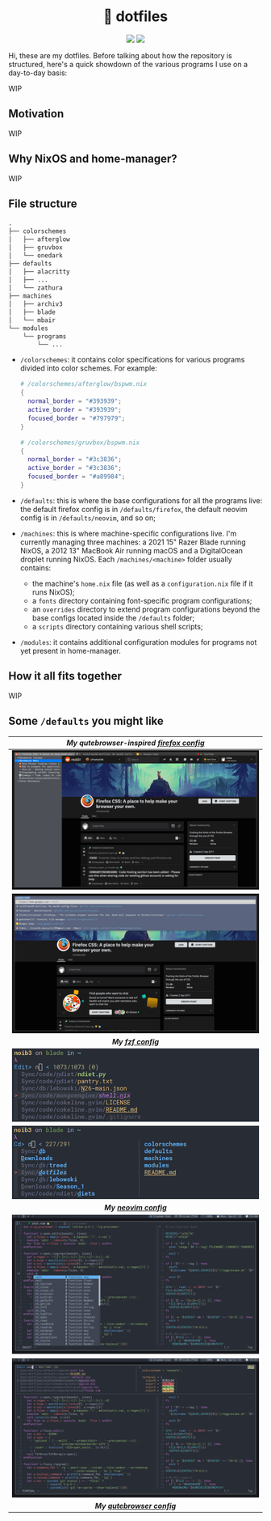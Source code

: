 <h1 align="center">&#x1F3E1 dotfiles</h1>

<div align="center">
  <a href=https://nixos.org/> <img src=https://img.shields.io/badge/Using%20NixOS-v20.09-blue?style=for-the-badge&logo=NixOS></a>
  <a href=https://github.com/nix-community/home-manager> <img src=https://img.shields.io/badge/Powered%20by-home--manager-blueviolet?style=for-the-badge&logo=NixOS></a>
</div>

Hi, these are my dotfiles. Before talking about how the repository is
structured, here's a quick showdown of the various programs I use on a
day-to-day basis:

WIP

## Motivation

WIP

## Why NixOS and home-manager?

WIP

## File structure

```
.
├── colorschemes
│   ├── afterglow
│   ├── gruvbox
│   └── onedark
├── defaults
│   ├── alacritty
│   ├── ...
│   └── zathura
├── machines
│   ├── archiv3
│   ├── blade
│   └── mbair
└── modules
    └── programs
        └── ...
```

* `/colorschemes`: it contains color specifications for various programs
  divided into color schemes. For example:
  ```nix
  # /colorschemes/afterglow/bspwm.nix
  {
    normal_border = "#393939";
    active_border = "#393939";
    focused_border = "#797979";
  }
  ```
  ```nix
  # /colorschemes/gruvbox/bspwm.nix
  {
    normal_border = "#3c3836";
    active_border = "#3c3836";
    focused_border = "#a89984";
  }
  ```

* `/defaults`: this is where the base configurations for all the programs
  live: the default firefox config is in `/defaults/firefox`, the default
  neovim config is in `/defaults/neovim`, and so on;

* `/machines`: this is where machine-specific configurations live. I'm
  currently managing three machines: a 2021 15" Razer Blade running NixOS, a
  2012 13" MacBook Air running macOS and a DigitalOcean droplet running NixOS.
  Each `/machines/<machine>` folder usually contains:

  * the machine's `home.nix` file (as well as a `configuration.nix` file if it
    runs NixOS);
  * a `fonts` directory containing font-specific program configurations;
  * an `overrides` directory to extend program configurations beyond the base
    configs located inside the `/defaults` folder;
  * a `scripts` directory containing various shell scripts;

* `/modules`: it contains additional configuration modules for programs not yet
  present in home-manager.

## How it all fits together

WIP

## Some `/defaults` you might like

| ***My qutebrowser-inspired [firefox config](https://github.com/noib3/dotfiles/blob/master/defaults/firefox)*** |
|:--:|
| ![bookmarks](./defaults/firefox/screenshots/fwf2b0tvihy51.png) |
| ![urls](./defaults/firefox/screenshots/0199t0svihy51.png) |
| ***My [fzf config](https://github.com/noib3/dotfiles/blob/master/defaults/fzf)*** |
| ![fuzzy_edit](./defaults/fzf/screenshots/2021-04-12@19:06:44.png) |
| ![fuzzy_cd](./defaults/fzf/screenshots/2021-04-12@19:07:06.png) |
| ***My [neovim config](https://github.com/noib3/dotfiles/blob/master/defaults/neovim)*** |
| ![fuzzy_edit](./defaults/neovim/screenshots/2021-04-12@15:40:08.png) |
| ![fuzzy_cd](./defaults/neovim/screenshots/2021-04-12@15:41:09.png) |
| ***My [qutebrowser config](https://github.com/noib3/dotfiles/blob/master/defaults/qutebrowser)*** |
